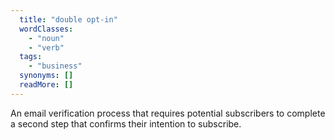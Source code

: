 ```yaml
---
  title: "double opt-in"
  wordClasses: 
    - "noun"
    - "verb"
  tags: 
    - "business"
  synonyms: []
  readMore: []
---
```

An email verification process that requires potential subscribers to complete a second step that confirms their intention to subscribe.
